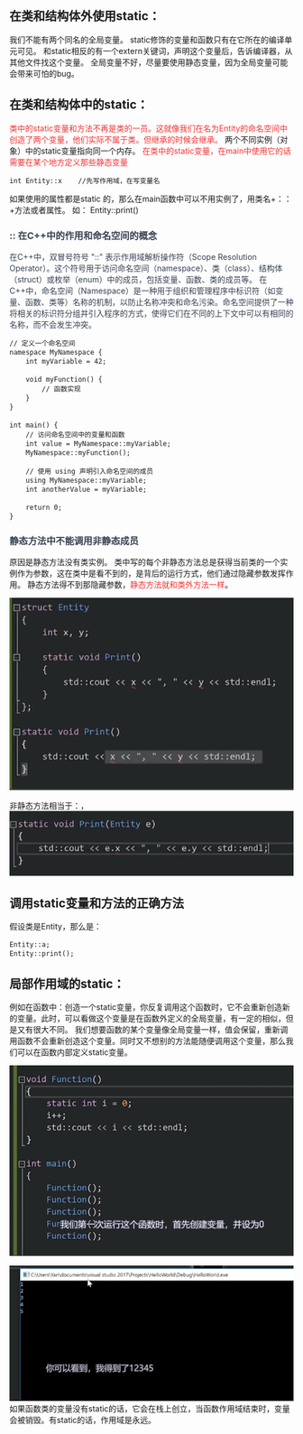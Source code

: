 ## 在类和结构体外使用static：
我们不能有两个同名的全局变量。
static修饰的变量和函数只有在它所在的编译单元可见。
和static相反的有一个extern关键词，声明这个变量后，告诉编译器，从其他文件找这个变量。
全局变量不好，尽量要使用静态变量，因为全局变量可能会带来可怕的bug。
## 在类和结构体中的static：
<font color= "#F33232">类中的static变量和方法不再是类的一员。这就像我们在名为Entity的命名空间中创造了两个变量，他们实际不属于类。但继承的时候会继承。</font>
两个不同实例（对象）中的static变量指向同一个内存。
<font color= "#F33232">在类中的static变量，在main中使用它的话需要在某个地方定义那些静态变量 </font>

```
int Entity::x    //先写作用域，在写变量名
```
如果使用的属性都是static 的，那么在main函数中可以不用实例了，用类名+：：+方法或者属性。 如：  Entity::print()
### <font color= "#374151">:: 在C++中的作用和命名空间的概念</font>
<font color= "#374151">在C++中，双冒号符号 "::" 表示作用域解析操作符（Scope Resolution Operator）。这个符号用于访问命名空间（namespace）、类（class）、结构体（struct）或枚举（enum）中的成员，包括变量、函数、类的成员等。</font>
<font color= "#374151">在C++中，命名空间（Namespace）是一种用于组织和管理程序中标识符（如变量、函数、类等）名称的机制，以防止名称冲突和命名污染。命名空间提供了一种将相关的标识符分组并引入程序的方式，使得它们在不同的上下文中可以有相同的名称，而不会发生冲突。</font>
```
// 定义一个命名空间
namespace MyNamespace {
    int myVariable = 42;
    
    void myFunction() {
        // 函数实现
    }
}

int main() {
    // 访问命名空间中的变量和函数
    int value = MyNamespace::myVariable;
    MyNamespace::myFunction();
    
    // 使用 using 声明引入命名空间的成员
    using MyNamespace::myVariable;
    int anotherValue = myVariable;
    
    return 0;
}
```
### <font color= "#374151">静态方法中不能调用非静态成员</font>
原因是静态方法没有类实例。
类中写的每个非静态方法总是获得当前类的一个实例作为参数，这在类中是看不到的，是背后的运行方式，他们通过隐藏参数发挥作用。
静态方法得不到那隐藏参数，<font color= "#F33232">静态方法就和类外方法一样</font>。

![](attachments/static_image_0.png)

非静态方法相当于：，
![](attachments/static_image_1.png)

## 调用static变量和方法的正确方法
假设类是Entity，那么是：
```
Entity::a;
Entity::print();
```

## 局部作用域的static：
例如在函数中：创造一个static变量，你反复调用这个函数时，它不会重新创造新的变量。此时，可以看做这个变量是在函数外定义的全局变量，有一定的相似，但是又有很大不同。
我们想要函数的某个变量像全局变量一样，值会保留，重新调用函数不会重新创造这个变量。同时又不想别的方法能随便调用这个变量，那么我们可以在函数内部定义static变量。

![](attachments/static_image_2.png)

![](attachments/static_image_3.png)
如果函数类的变量没有static的话，它会在栈上创立，当函数作用域结束时，变量会被销毁。有static的话，作用域是永远。